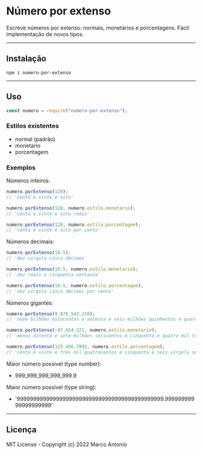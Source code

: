 # Número por extenso

Escreve números por extenso: normais, monetários e porcentagens.
Fácil implementação de novos tipos.

---

## Instalação

```shell
npm i numero-por-extenso
```

---

## Uso

```js
const numero = require("numero-por-extenso");
```

### Estilos existentes

- normal (padrão)
- monetario
- porcentagem

### Exemplos

Números inteiros:

```js
numero.porExtenso(128);
// 'cento e vinte e oito'

numero.porExtenso(128, numero.estilo.monetario);
// 'cento e vinte e oito reais'

numero.porExtenso(128, numero.estilo.porcentagem);
// 'cento e vinte e oito por cento'
```

Números decimais:

```js
numero.porExtenso(10.5);
// 'dez vírgula cinco décimos'

numero.porExtenso(10.5, numero.estilo.monetario);
// 'dez reais e cinquenta centavos'

numero.porExtenso(10.5, numero.estilo.porcentagem);
// 'dez vírgula cinco décimos por cento'
```

Números gigantes:

```js
numero.porExtenso(9_876_543_210);
// 'nove bilhões oitocentos e setenta e seis milhões quinhentos e quarenta e três mil duzentos e dez'

numero.porExtenso(-87_654_321, numero.estilo.monetario);
// 'menos oitenta e sete milhões seiscentos e cinquenta e quatro mil trezentos e vinte e um reais'

numero.porExtenso(123_456.7891, numero.estilo.porcentagem);
// 'cento e vinte e três mil quatrocentos e cinquenta e seis vírgula sete mil oitocentos e noventa e um décimos de milésimo por cento'
```

Maior número possível (type number):

- 999_999_999_999_999.9

Maior número possível (type string):

- '999999999999999999999999999999999999999999999.99999999999999999999'

---

## Licença

MIT License - Copyright (c) 2022 Marco Antonio
